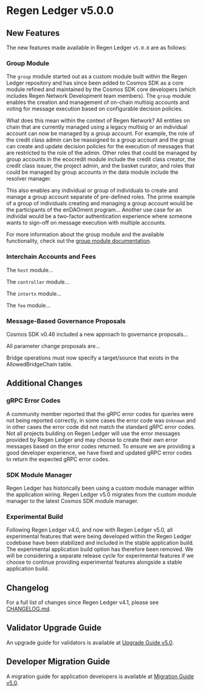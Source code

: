 # Regen Ledger v5.0.0

## New Features

The new features made available in Regen Ledger `v5.0.0` are as follows:

### Group Module

The `group` module started out as a custom module built within the Regen Ledger repository and has since been added to Cosmos SDK as a core module refined and maintained by the Cosmos SDK core developers (which includes Regen Network Development team members). The `group` module enables the creation and management of on-chain multisig accounts and voting for message execution based on configurable decision policies.

What does this mean within the context of Regen Network? All entities on chain that are currently managed using a legacy multisig or an individual account can now be managed by a group account. For example, the role of the credit class admin can be reassigned to a group account and the group can create and update decision policies for the execution of messages that are restricted to the role of the admin. Other roles that could be managed by group accounts in the ecocredit module include the credit class creator, the credit class issuer, the project admin, and the basket curator, and roles that could be managed by group accounts in the data module include the resolver manager.

This also enables any individual or group of individuals to create and manage a group account separate of pre-defined roles. The prime example of a group of individuals creating and managing a group account would be the participants of the enDAOment program... Another use case for an individal would be a two-factor authentication experience where someone wants to sign-off on message execution with multiple accounts.

For more information about the group module and the available functionality, check out the [group module documentation](https://docs.cosmos.network/v0.46/modules/group/).

### Interchain Accounts and Fees

The `host` module...

The `controller` module...

The `intertx` module...

The `fee` module...

### Message-Based Governance Proposals

Cosmos SDK v0.46 included a new approach to governance proposals...

All parameter change proposals are...

Bridge operations must now specify a target/source that exists in the AllowedBridgeChain table.

## Additional Changes

### gRPC Error Codes

A community member reported that the gRPC error codes for queries were not being reported correctly, in some cases the error code was `Unknown` and in other cases the error code did not match the standard gRPC error codes. Not all projects building on Regen Ledger will use the error messages provided by Regen Ledger and may choose to create their own error messages based on the error codes returned. To ensure we are providing a good developer experience, we have fixed and updated gRPC error codes to return the expected gRPC error codes.

### SDK Module Manager

Regen Ledger has historically been using a custom module manager within the application wiring. Regen Ledger v5.0 migrates from the custom module manager to the latest Cosmos SDK module manager.

### Experimental Build

Following Regen Ledger v4.0, and now with Regen Ledger v5.0, all experimental features that were being developed within the Regen Ledger codebase have been stabilized and included in the stable application build. The experimental application build option has therefore been removed. We will be considering a separate release cycle for experimental features if we choose to continue providing experimental features alongside a stable application build.

## Changelog

For a full list of changes since Regen Ledger v4.1, please see [CHANGELOG.md](./CHANGELOG.md).

## Validator Upgrade Guide

An upgrade guide for validators is available at [Upgrade Guide v5.0](https://docs.regen.network/validators/upgrades/v5.0-upgrade.html).

## Developer Migration Guide

A migration guide for application developers is available at [Migration Guide v5.0](https://docs.regen.network/ledger/migrations/v5.0-migration.html).
